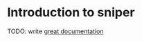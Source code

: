 # Introduction to sniper

TODO: write [great documentation](http://jacobian.org/writing/what-to-write/)
